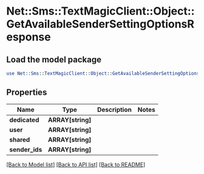 # Net::Sms::TextMagicClient::Object::GetAvailableSenderSettingOptionsResponse

## Load the model package
```perl
use Net::Sms::TextMagicClient::Object::GetAvailableSenderSettingOptionsResponse;
```

## Properties
Name | Type | Description | Notes
------------ | ------------- | ------------- | -------------
**dedicated** | **ARRAY[string]** |  | 
**user** | **ARRAY[string]** |  | 
**shared** | **ARRAY[string]** |  | 
**sender_ids** | **ARRAY[string]** |  | 

[[Back to Model list]](../README.md#documentation-for-models) [[Back to API list]](../README.md#documentation-for-api-endpoints) [[Back to README]](../README.md)



